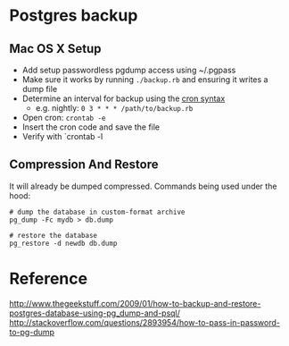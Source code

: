 # Postgres backup

## Mac OS X Setup

* Add setup passwordless pgdump access using ~/.pgpass
* Make sure it works by running `./backup.rb` and ensuring it writes a dump file
* Determine an interval for backup using the [cron syntax](http://www.webenabled.com/sites/default/files/crontab-syntax.gif)
  - e.g. nightly: `0 3 * * * /path/to/backup.rb`
* Open cron: `crontab -e`
* Insert the cron code and save the file
* Verify with `crontab -l

## Compression And Restore

It will already be dumped compressed. Commands being used under the hood:

```
# dump the database in custom-format archive
pg_dump -Fc mydb > db.dump

# restore the database
pg_restore -d newdb db.dump
```

# Reference

http://www.thegeekstuff.com/2009/01/how-to-backup-and-restore-postgres-database-using-pg_dump-and-psql/
http://stackoverflow.com/questions/2893954/how-to-pass-in-password-to-pg-dump
